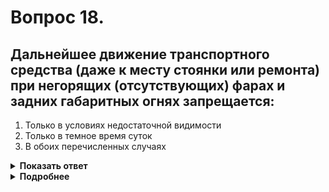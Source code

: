 # Вопрос 18.

## Дальнейшее движение транспортного средства (даже к месту стоянки или ремонта) при негорящих (отсутствующих) фарах и задних габаритных огнях запрещается:

1. Только в условиях недостаточной видимости
2. Только в темное время суток
3. В обоих перечисленных случаях

<details>
<summary><b>Показать ответ</b></summary>
Правильный ответ: 3
</details>
<details>
<summary><b>Подробнее</b></summary>
Запрещается движение при неисправности – негорящих (отсутствующих) фарах и задних габаритных огнях в темное время суток или в условиях недостаточной видимости.
Правильный ответ – в обоих перечисленных случаях.
(Пункт 2.3.1 ПДД)
</details>